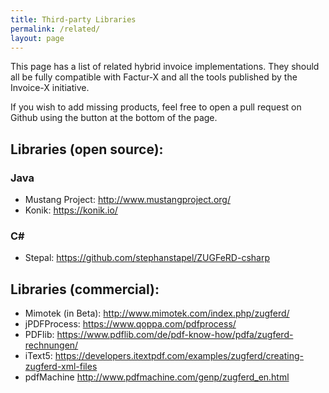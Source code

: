 ```yaml
---
title: Third-party Libraries
permalink: /related/
layout: page
---
```


This page has a list of related hybrid invoice implementations. They should all be fully compatible with Factur-X and all the tools published by the Invoice-X initiative.

If you wish to add missing products, feel free to open a pull request on Github using the button at the bottom of the page.

## Libraries (open source):

### Java
- Mustang Project: http://www.mustangproject.org/
- Konik: https://konik.io/

### C#
- Stepal: https://github.com/stephanstapel/ZUGFeRD-csharp

## Libraries (commercial):
- Mimotek (in Beta): http://www.mimotek.com/index.php/zugferd/
- jPDFProcess: https://www.qoppa.com/pdfprocess/
- PDFlib: https://www.pdflib.com/de/pdf-know-how/pdfa/zugferd-rechnungen/
- iText5: https://developers.itextpdf.com/examples/zugferd/creating-zugferd-xml-files
- pdfMachine http://www.pdfmachine.com/genp/zugferd_en.html
